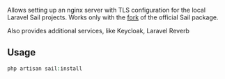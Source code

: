 Allows setting up an nginx server with TLS configuration for the local Laravel Sail projects.
Works only with the [fork](https://packagist.org/packages/elnurvl/sail) of the official Sail package.

Also provides additional services, like Keycloak, Laravel Reverb

## Usage

```php
php artisan sail:install
```